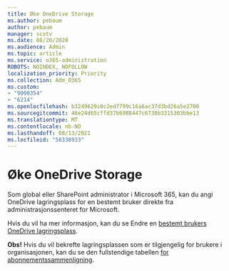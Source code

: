 ```yaml
---
title: Øke OneDrive Storage
ms.author: pebaum
author: pebaum
manager: scotv
ms.date: 08/20/2020
ms.audience: Admin
ms.topic: article
ms.service: o365-administration
ROBOTS: NOINDEX, NOFOLLOW
localization_priority: Priority
ms.collection: Adm_O365
ms.custom:
- "9000354"
- "6214"
ms.openlocfilehash: b3249629c0c2ed7799c16a6ac37d3bd26a5e2700
ms.sourcegitcommit: 46e24d65cffd37b6988447c6738b3315303bbe13
ms.translationtype: MT
ms.contentlocale: nb-NO
ms.lasthandoff: 08/13/2021
ms.locfileid: "58338933"
---
```

# <a name="increase-onedrive-storage"></a>Øke OneDrive Storage

Som global eller SharePoint administrator i Microsoft 365, kan du angi OneDrive lagringsplass for en bestemt bruker direkte fra administrasjonssenteret for Microsoft.  

Hvis du vil ha mer informasjon, kan du se Endre en [bestemt brukers OneDrive lagringsplass](https://docs.microsoft.com/onedrive/change-user-storage).

**Obs!** Hvis du vil bekrefte lagringsplassen som er tilgjengelig for brukere i organisasjonen, kan du se den fullstendige tabellen [for abonnementssammenligning](https://go.microsoft.com/fwlink/?linkid=2139145). 
